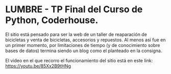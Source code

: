 # LUMBRE - TP Final del Curso de Python, Coderhouse.

El sitio está pensado para ser la web de un taller de reaparación de bicicletas y venta de bicicletas, accesorios y repuestos. Al menos así fue en un primer momento, por limitaciones de tiempo (y de conocimiento sobre bases de datos) termina siendo un blog como el planteado en la consigna.

El video en el que recorro el funcionamiento del sitio está en este link: https://youtu.be/85Xx2B9tHNg
